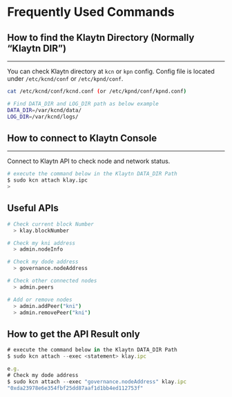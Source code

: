 # Frequently Used Commands

## How to find the Klaytn Directory (Normally “Klaytn DIR”)

---
You can check Klaytn directory at `kcn` or `kpn` config. Config file is located under `/etc/kcnd/conf` or `/etc/kpnd/conf`.

```bash
cat /etc/kcnd/conf/kcnd.conf (or /etc/kpnd/conf/kpnd.conf)

# Find DATA_DIR and LOG_DIR path as below example
DATA_DIR=/var/kcnd/data/
LOG_DIR=/var/kcnd/logs/
```

## How to connect to Klaytn Console

---
Connect to Klaytn API to check node and network status.

```bash
# execute the command below in the Klaytn DATA_DIR Path
$ sudo kcn attach klay.ipc
> 
```

## Useful APIs

```bash
# Check current block Number
  > klay.blockNumber

# Check my kni address
  > admin.nodeInfo

# Check my dode address
  > governance.nodeAddress

# Check other connected nodes
  > admin.peers

# Add or remove nodes
  > admin.addPeer("kni")
  > admin.removePeer("kni")
```

## How to get the API Result only

```jsx
# execute the command below in the Klaytn DATA_DIR Path
$ sudo kcn attach --exec <statement> klay.ipc

e.g.
# Check my dode address
$ sudo kcn attach --exec "governance.nodeAddress" klay.ipc
"0xda23978e6e354fbf25dd87aaf1d1bb4ed112753f"
```
